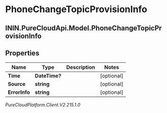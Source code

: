 # PhoneChangeTopicProvisionInfo

## ININ.PureCloudApi.Model.PhoneChangeTopicProvisionInfo

## Properties

|Name | Type | Description | Notes|
|------------ | ------------- | ------------- | -------------|
| **Time** | **DateTime?** |  | [optional] |
| **Source** | **string** |  | [optional] |
| **ErrorInfo** | **string** |  | [optional] |



_PureCloudPlatform.Client.V2 215.1.0_
